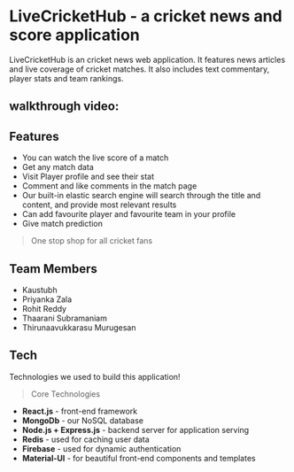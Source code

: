 # LiveCricketHub - a cricket news and score application

LiveCricketHub is an cricket news web application. It features news articles and live coverage of cricket matches. It also includes text commentary, player stats and team rankings.

## walkthrough video:

## Features

- You can watch the live score of a match
- Get any match data
- Visit Player profile and see their stat
- Comment and like comments in the match page
- Our built-in elastic search engine will search through the title and content, and provide most relevant results
- Can add favourite player and favourite team in your profile
- Give match prediction

> One stop shop for all cricket fans

## Team Members

- Kaustubh
- Priyanka Zala
- Rohit Reddy
- Thaarani Subramaniam
- Thirunaavukkarasu Murugesan

## Tech

Technologies we used to build this application!

> Core Technologies

- **React.js** - front-end framework
- **MongoDb** - our NoSQL database
- **Node.js + Express.js** - backend server for application serving
- **Redis** - used for caching user data
- **Firebase** - used for dynamic authentication
- **Material-UI** - for beautiful front-end components and templates
